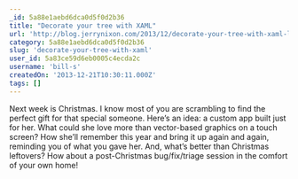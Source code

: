 ```yaml
---
_id: 5a88e1aebd6dca0d5f0d2b36
title: "Decorate your tree with XAML"
url: 'http://blog.jerrynixon.com/2013/12/decorate-your-tree-with-xaml-let-me.html#more'
category: 5a88e1aebd6dca0d5f0d2b36
slug: 'decorate-your-tree-with-xaml'
user_id: 5a83ce59d6eb0005c4ecda2c
username: 'bill-s'
createdOn: '2013-12-21T10:30:11.000Z'
tags: []
---
```


Next week is Christmas. I know most of you are scrambling to find the perfect gift for that special someone. Here’s an idea: a custom app built just for her. What could she love more than vector-based graphics on a touch screen? How she’ll remember this year and bring it up again and again, reminding you of what you gave her. And, what’s better than Christmas leftovers? How about a post-Christmas bug/fix/triage session in the comfort of your own home!
